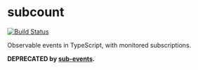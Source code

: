 # subcount

[![Build Status](https://travis-ci.org/vitaly-t/subcount.svg?branch=master)](https://travis-ci.org/vitaly-t/subcount)

Observable events in TypeScript, with monitored subscriptions.

**DEPRECATED by [sub-events].**

[sub-events]:https://github.com/vitaly-t/sub-events
